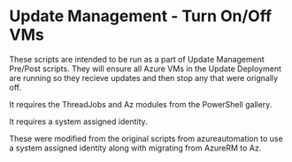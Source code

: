 Update Management - Turn On/Off VMs
===============================

These scripts are intended to be run as a part of Update Management Pre/Post scripts. They will ensure all Azure VMs in the Update Deployment are running so they recieve updates and then stop any that were orignally off.

It requires the ThreadJobs and Az modules from the PowerShell gallery.

It requires a system assigned identity.

These were modified from the original scripts from azureautomation to use a system assigned identity along with migrating from AzureRM to Az.
